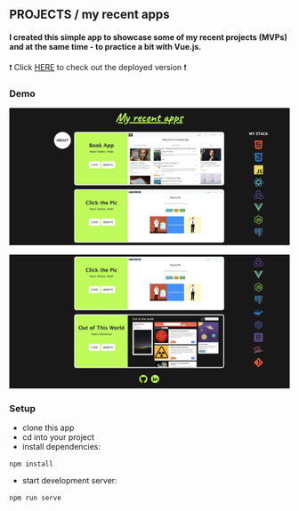 ## PROJECTS / my recent apps

#### I created this simple app to showcase some of my recent projects (MVPs) and at the same time - to practice a bit with Vue.js.
:exclamation: Click [HERE](https://my-recent-apps.netlify.app/) to check out the deployed version :exclamation:


### Demo

![demo1](https://github.com/ewa-mi/projects/blob/7049b349785edb49feecdf334651553a6ff48d28/src/attachments/demo1.png)

![demo2](https://github.com/ewa-mi/projects/blob/7049b349785edb49feecdf334651553a6ff48d28/src/attachments/demo2.png)

### Setup

- clone this app
- cd into your project
- install dependencies:
```
npm install
```
- start development server:
```
npm run serve
```
